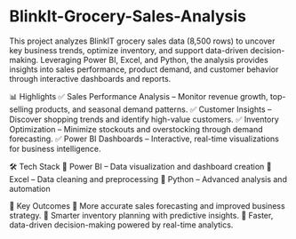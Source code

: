 # BlinkIt-Grocery-Sales-Analysis

This project analyzes BlinkIT grocery sales data (8,500 rows) to uncover key business trends, optimize inventory, and support data-driven decision-making. Leveraging Power BI, Excel, and Python, the analysis provides insights into sales performance, product demand, and customer behavior through interactive dashboards and reports.

📊 Highlights
✅ Sales Performance Analysis – Monitor revenue growth, top-selling products, and seasonal demand patterns.
✅ Customer Insights – Discover shopping trends and identify high-value customers.
✅ Inventory Optimization – Minimize stockouts and overstocking through demand forecasting.
✅ Power BI Dashboards – Interactive, real-time visualizations for business intelligence.

🛠 Tech Stack
🔹 Power BI – Data visualization and dashboard creation
🔹 Excel – Data cleaning and preprocessing
🔹 Python – Advanced analysis and automation

🚀 Key Outcomes
🔹 More accurate sales forecasting and improved business strategy.
🔹 Smarter inventory planning with predictive insights.
🔹 Faster, data-driven decision-making powered by real-time analytics.
